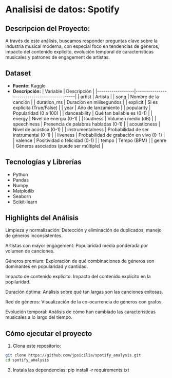 # Analisisi de datos: Spotify 
## Descripcion del Proyecto: 
A través de este análisis, buscamos responder preguntas clave sobre la industria musical moderna, con especial foco en tendencias de géneros, impacto del contenido explícito, evolución temporal de características musicales y patrones de engagement de artistas.

## Dataset
- **Fuente:** Kaggle  
- **Descripción:**
| Variable         | Descripción                                 |
|------------------|---------------------------------------------|
| artist           | Artista                                     |
| song             | Nombre de la canción                       |
| duration_ms      | Duración en milisegundos                   |
| explicit         | Si es explícita (True/False)               |
| year             | Año de lanzamiento                         |
| popularity       | Popularidad (0 a 100)                      |
| danceability     | Qué tan bailable es (0-1)                  |
| energy           | Nivel de energía (0-1)                     |
| loudness         | Volumen medio (dB)                         |
| speechiness      | Presencia de palabras habladas (0-1)       |
| acousticness     | Nivel de acústica (0-1)                    |
| instrumentalness | Probabilidad de ser instrumental (0-1)     |
| liveness         | Probabilidad de grabación en vivo (0-1)    |
| valence          | Positividad o felicidad (0-1)              |
| tempo            | Tempo (BPM)                                |
| genre            | Géneros asociados (puede ser múltiple)     |

## Tecnologías y Librerías
- Python 
- Pandas
- Numpy
- Matplotlib
- Seaborn
- Scikit-learn

## Highlights del Análisis

Limpieza y normalización: Detección y eliminación de duplicados, manejo de géneros inconsistentes.

Artistas con mayor engagement: Popularidad media ponderada por volumen de canciones.

Géneros premium: Exploración de qué combinaciones de géneros son dominantes en popularidad y cantidad.

Impacto de contenido explícito: Impacto del contenido explícito en la popilaridad.

Duración óptima: Análisis sobre qué tan largas son las canciones exitosas.

Red de géneros: Visualización de la co-ocurrencia de géneros con grafos.

Evolución temporal: Análisis de cómo han cambiado las características musicales a lo largo del tiempo.

## Cómo ejecutar el proyecto
1. Clona este repositorio:
```bash
git clone https://github.com/jpsicilia/spotify_analysis.git
cd spotify_analysis
```
3. Instala las dependencias:
pip install -r requirements.txt

